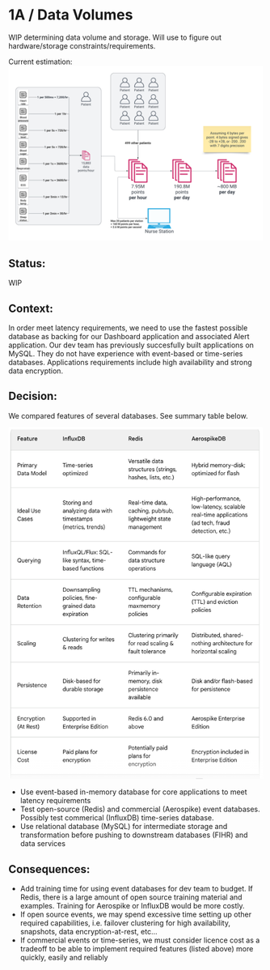 # 1A / Data Volumes

WIP determining data volume and storage. Will use to figure out hardware/storage constraints/requirements.

Current estimation: ![estimated data volumes](../images/2024-Kata-data-volumes.png)

## Status: 
WIP

## Context: 
In order meet latency requirements, we need to use the fastest possible database as backing for our Dashboard application and associated Alert application.
Our dev team has previously succesfully built applications on MySQL.  They do not have experience with event-based or time-series databases. Applications requirements include high availability and strong data encryption.

## Decision: 

We compared features of several databases.  See summary table below.

<img src="../images/compare-db.png" width=800>

- Use event-based in-memory database for core applications to meet latency requirements
- Test open-source (Redis) and commercial (Aerospike) event databases. Possibly test commerical (InfluxDB) time-series database.
- Use relational database (MySQL) for intermediate storage and transformation before pushing to downstream databases (FIHR) and data services 

## Consequences: 
- Add training time for using event databases for dev team to budget.  If Redis, there is a large amount of open source training material and examples.  Training for Aerospike or InfluxDB would be more costly.  
- If open source events, we may spend excessive time setting up other required capabilities, i.e. failover clustering for high availability, snapshots, data encryption-at-rest, etc...
- If commercial events or time-series, we must consider licence cost as a tradeoff to be able to implement required features (listed above) more quickly, easily and reliably
